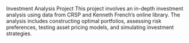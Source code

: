 Investment Analysis Project
This project involves an in-depth investment analysis using data from CRSP and Kenneth French’s online library. The analysis includes constructing optimal portfolios, assessing risk preferences, testing asset pricing models, and simulating investment strategies.
